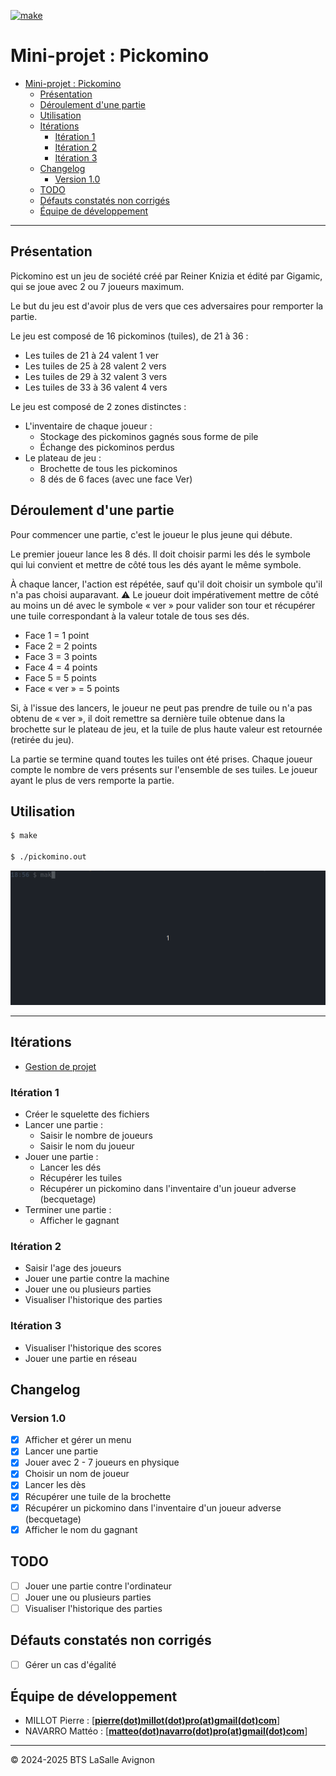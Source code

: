 [![make](https://github.com/bts-lasalle-avignon-projets/MP25-T1-PICKOMINO/actions/workflows/c-cpp.yml/badge.svg)](https://github.com/bts-lasalle-avignon-projets/MP25-T1-PICKOMINO/actions/workflows/c-cpp.yml)

# Mini-projet : Pickomino
- [Mini-projet : Pickomino](#mini-projet--pickomino)
  - [Présentation](#présentation)
  - [Déroulement d'une partie](#déroulement-dune-partie)
  - [Utilisation](#utilisation)
  - [Itérations](#itérations)
    - [Itération 1](#itération-1)
    - [Itération 2](#itération-2)
    - [Itération 3](#itération-3)
  - [Changelog](#changelog)
    - [Version 1.0](#version-10)
  - [TODO](#todo)
  - [Défauts constatés non corrigés](#défauts-constatés-non-corrigés)
  - [Équipe de développement](#équipe-de-développement)

---

## Présentation

Pickomino est un jeu de société créé par Reiner Knizia et édité par Gigamic, qui se joue avec 2 ou 7 joueurs maximum.

Le but du jeu est d'avoir plus de vers que ces adversaires pour remporter la partie.

Le jeu est composé de 16 pickominos (tuiles), de 21 à 36 :

- Les tuiles de 21 à 24 valent 1 ver
- Les tuiles de 25 à 28 valent 2 vers
- Les tuiles de 29 à 32 valent 3 vers
- Les tuiles de 33 à 36 valent 4 vers

Le jeu est composé de 2 zones distinctes :

- L'inventaire de chaque joueur :
  - Stockage des pickominos gagnés sous forme de pile
  - Échange des pickominos perdus
- Le plateau de jeu :
  - Brochette de tous les pickominos
  - 8 dés de 6 faces (avec une face Ver)

## Déroulement d'une partie

Pour commencer une partie, c'est le joueur le plus jeune qui débute.

Le premier joueur lance les 8 dés. Il doit choisir parmi les dés le symbole qui lui convient et mettre de côté tous les dés ayant le même symbole.

À chaque lancer, l'action est répétée, sauf qu'il doit choisir un symbole qu'il n'a pas choisi auparavant. :warning: Le joueur doit impérativement mettre de côté au moins un dé avec le symbole « ver » pour valider son tour et récupérer une tuile correspondant à la valeur totale de tous ses dés.

- Face 1 = 1 point
- Face 2 = 2 points
- Face 3 = 3 points
- Face 4 = 4 points
- Face 5 = 5 points
- Face « ver » = 5 points

Si, à l'issue des lancers, le joueur ne peut pas prendre de tuile ou n'a pas obtenu de « ver », il doit remettre sa dernière tuile obtenue dans la brochette sur le plateau de jeu, et la tuile de plus haute valeur est retournée (retirée du jeu).

La partie se termine quand toutes les tuiles ont été prises. Chaque joueur compte le nombre de vers présents sur l'ensemble de ses tuiles. Le joueur ayant le plus de vers remporte la partie.

## Utilisation

```bash
$ make

$ ./pickomino.out
```

![](./images/pickomino.gif)

---

## Itérations

- [Gestion de projet](https://github.com/orgs/bts-lasalle-avignon-projets/projects/9)

### Itération 1

- Créer le squelette des fichiers
- Lancer une partie :
  - Saisir le nombre de joueurs
  - Saisir le nom du joueur
- Jouer une partie :
  - Lancer les dés
  - Récupérer les tuiles
  - Récupérer un pickomino dans l'inventaire d'un joueur adverse (becquetage)
- Terminer une partie :
  - Afficher le gagnant

### Itération 2

- Saisir l'age des joueurs
- Jouer une partie contre la machine
- Jouer une ou plusieurs parties
- Visualiser l'historique des parties

### Itération 3

- Visualiser l'historique des scores
- Jouer une partie en réseau

## Changelog

### Version 1.0

- [x] Afficher et gérer un menu
- [x] Lancer une partie
- [x] Jouer avec 2 - 7 joueurs en physique
- [x] Choisir un nom de joueur
- [x] Lancer les dès
- [x] Récupérer une tuile de la brochette
- [x] Récupérer un pickomino dans l'inventaire d'un joueur adverse (becquetage)
- [x] Afficher le nom du gagnant

## TODO

- [ ] Jouer une partie contre l'ordinateur
- [ ] Jouer une ou plusieurs parties
- [ ] Visualiser l'historique des parties

## Défauts constatés non corrigés

- [ ] Gérer un cas d'égalité

## Équipe de développement

- MILLOT Pierre : [**[pierre(dot)millot(dot)pro(at)gmail(dot)com](mailto:pierre.millot.pro@gmail.com)**]
- NAVARRO Mattéo : [**[matteo(dot)navarro(dot)pro(at)gmail(dot)com](mailto:matteo.navarro.pro@gmail.com)**]

---
&copy; 2024-2025 BTS LaSalle Avignon
